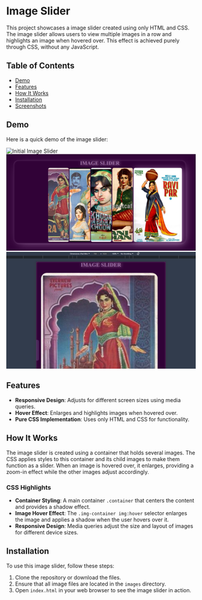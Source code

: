 # Image Slider

This project showcases a image slider created using only HTML and CSS. The image slider allows users to view multiple images in a row and highlights an image when hovered over. This effect is achieved purely through CSS, without any JavaScript.

## Table of Contents

- [Demo](#demo)
- [Features](#features)
- [How It Works](#how-it-works)
- [Installation](#installation)
- [Screenshots](#screenshots)

## Demo

Here is a quick demo of the image slider:

![Initial Image Slider ](<img src="images/Azra.jpeg" alt="Azra" />)
![On Hover  ](output/on%20hover.png)
![Till ipad design  ](output/till%20ipad%20ouput.png)

## Features

- **Responsive Design**: Adjusts for different screen sizes using media queries.
- **Hover Effect**: Enlarges and highlights images when hovered over.
- **Pure CSS Implementation**: Uses only HTML and CSS for functionality.

## How It Works

The image slider is created using a container that holds several images. The CSS applies styles to this container and its child images to make them function as a slider. When an image is hovered over, it enlarges, providing a zoom-in effect while the other images adjust accordingly.

### CSS Highlights

- **Container Styling**: A main container `.container` that centers the content and provides a shadow effect.
- **Image Hover Effect**: The `.img-container img:hover` selector enlarges the image and applies a shadow when the user hovers over it.
- **Responsive Design**: Media queries adjust the size and layout of images for different device sizes.

## Installation

To use this image slider, follow these steps:

1. Clone the repository or download the files.
2. Ensure that all image files are located in the `images` directory.
3. Open `index.html` in your web browser to see the image slider in action.
